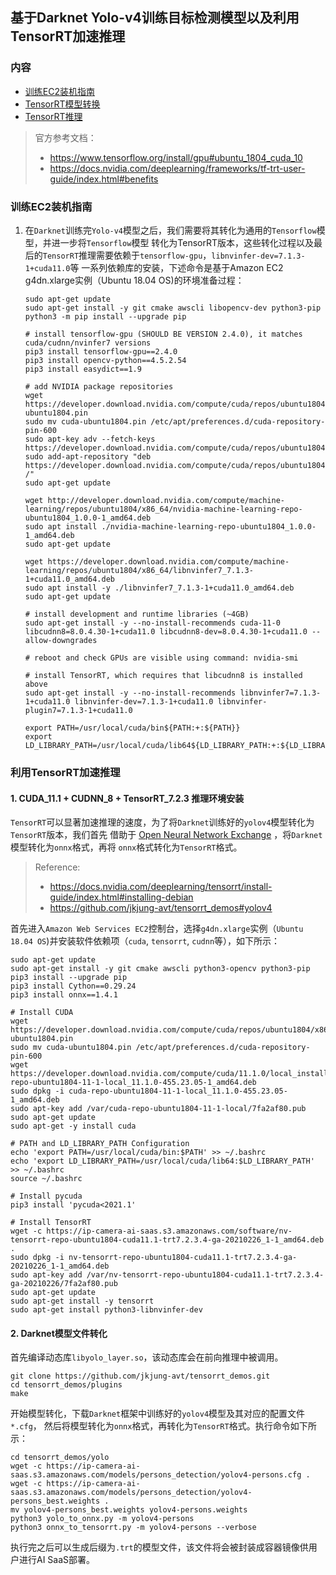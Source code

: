 ## 基于Darknet Yolo-v4训练目标检测模型以及利用TensorRT加速推理

### 内容
* [训练EC2装机指南](#训练EC2装机指南)
* [TensorRT模型转换](#TensorRT模型转换)
* [TensorRT推理](#TensorRT推理)


> 官方参考文档：
> - https://www.tensorflow.org/install/gpu#ubuntu_1804_cuda_10
> - https://docs.nvidia.com/deeplearning/frameworks/tf-trt-user-guide/index.html#benefits

### 训练EC2装机指南
1. 在`Darknet`训练完`Yolo-v4`模型之后，我们需要将其转化为通用的`Tensorflow`模型，并进一步将`Tensorflow`模型
   转化为TensorRT版本，这些转化过程以及最后的`TensorRT`推理需要依赖于`tensorflow-gpu`，`libnvinfer-dev=7.1.3-1+cuda11.0`等
   一系列依赖库的安装，下述命令是基于Amazon EC2 g4dn.xlarge实例（Ubuntu 18.04 OS)的环境准备过程：

    ```angular2html
    sudo apt-get update
    sudo apt-get install -y git cmake awscli libopencv-dev python3-pip
    python3 -m pip install --upgrade pip
    
    # install tensorflow-gpu (SHOULD BE VERSION 2.4.0), it matches cuda/cudnn/nvinfer7 versions
    pip3 install tensorflow-gpu==2.4.0
    pip3 install opencv-python==4.5.2.54
    pip3 install easydict==1.9
    
    # add NVIDIA package repositories
    wget https://developer.download.nvidia.com/compute/cuda/repos/ubuntu1804/x86_64/cuda-ubuntu1804.pin
    sudo mv cuda-ubuntu1804.pin /etc/apt/preferences.d/cuda-repository-pin-600
    sudo apt-key adv --fetch-keys https://developer.download.nvidia.com/compute/cuda/repos/ubuntu1804/x86_64/7fa2af80.pub
    sudo add-apt-repository "deb https://developer.download.nvidia.com/compute/cuda/repos/ubuntu1804/x86_64/ /"
    sudo apt-get update
    
    wget http://developer.download.nvidia.com/compute/machine-learning/repos/ubuntu1804/x86_64/nvidia-machine-learning-repo-ubuntu1804_1.0.0-1_amd64.deb
    sudo apt install ./nvidia-machine-learning-repo-ubuntu1804_1.0.0-1_amd64.deb
    sudo apt-get update
    
    wget https://developer.download.nvidia.com/compute/machine-learning/repos/ubuntu1804/x86_64/libnvinfer7_7.1.3-1+cuda11.0_amd64.deb
    sudo apt install -y ./libnvinfer7_7.1.3-1+cuda11.0_amd64.deb
    sudo apt-get update
    
    # install development and runtime libraries (~4GB)
    sudo apt-get install -y --no-install-recommends cuda-11-0 libcudnn8=8.0.4.30-1+cuda11.0 libcudnn8-dev=8.0.4.30-1+cuda11.0 --allow-downgrades
    
    # reboot and check GPUs are visible using command: nvidia-smi
    
    # install TensorRT, which requires that libcudnn8 is installed above
    sudo apt-get install -y --no-install-recommends libnvinfer7=7.1.3-1+cuda11.0 libnvinfer-dev=7.1.3-1+cuda11.0 libnvinfer-plugin7=7.1.3-1+cuda11.0

    export PATH=/usr/local/cuda/bin${PATH:+:${PATH}}
    export LD_LIBRARY_PATH=/usr/local/cuda/lib64${LD_LIBRARY_PATH:+:${LD_LIBRARY_PATH}} 
    ```


### 利用TensorRT加速推理

#### 1. CUDA_11.1 + CUDNN_8 + TensorRT_7.2.3 推理环境安装

`TensorRT`可以显著加速推理的速度，为了将`Darknet`训练好的`yolov4`模型转化为`TensorRT`版本，我们首先
借助于 [Open Neural Network Exchange](https://github.com/onnx/onnx) ，将`Darknet`模型转化为`onnx`格式，再将
`onnx`格式转化为`TensorRT`格式。

> Reference:
> - https://docs.nvidia.com/deeplearning/tensorrt/install-guide/index.html#installing-debian
> - https://github.com/jkjung-avt/tensorrt_demos#yolov4

首先进入`Amazon Web Services EC2`控制台，选择`g4dn.xlarge`实例（`Ubuntu 18.04 OS`)并安装软件依赖项（`cuda`, `tensorrt`, `cudnn`等），如下所示：

```angular2html
sudo apt-get update
sudo apt-get install -y git cmake awscli python3-opencv python3-pip
pip3 install --upgrade pip
pip3 install Cython==0.29.24
pip3 install onnx==1.4.1

# Install CUDA 
wget https://developer.download.nvidia.com/compute/cuda/repos/ubuntu1804/x86_64/cuda-ubuntu1804.pin
sudo mv cuda-ubuntu1804.pin /etc/apt/preferences.d/cuda-repository-pin-600
wget https://developer.download.nvidia.com/compute/cuda/11.1.0/local_installers/cuda-repo-ubuntu1804-11-1-local_11.1.0-455.23.05-1_amd64.deb
sudo dpkg -i cuda-repo-ubuntu1804-11-1-local_11.1.0-455.23.05-1_amd64.deb
sudo apt-key add /var/cuda-repo-ubuntu1804-11-1-local/7fa2af80.pub
sudo apt-get update
sudo apt-get -y install cuda

# PATH and LD_LIBRARY_PATH Configuration
echo 'export PATH=/usr/local/cuda/bin:$PATH' >> ~/.bashrc 
echo 'export LD_LIBRARY_PATH=/usr/local/cuda/lib64:$LD_LIBRARY_PATH' >> ~/.bashrc
source ~/.bashrc

# Install pycuda
pip3 install 'pycuda<2021.1'

# Install TensorRT
wget -c https://ip-camera-ai-saas.s3.amazonaws.com/software/nv-tensorrt-repo-ubuntu1804-cuda11.1-trt7.2.3.4-ga-20210226_1-1_amd64.deb .
sudo dpkg -i nv-tensorrt-repo-ubuntu1804-cuda11.1-trt7.2.3.4-ga-20210226_1-1_amd64.deb
sudo apt-key add /var/nv-tensorrt-repo-ubuntu1804-cuda11.1-trt7.2.3.4-ga-20210226/7fa2af80.pub
sudo apt-get update
sudo apt-get install -y tensorrt
sudo apt-get install python3-libnvinfer-dev
```


#### 2. Darknet模型文件转化

首先编译动态库`libyolo_layer.so`，该动态库会在前向推理中被调用。

```angular2html
git clone https://github.com/jkjung-avt/tensorrt_demos.git
cd tensorrt_demos/plugins
make
```

开始模型转化，下载`Darknet`框架中训练好的`yolov4`模型及其对应的配置文件`*.cfg`，
然后将模型转化为`onnx`格式，再转化为`TensorRT`格式。执行命令如下所示：

```angular2html
cd tensorrt_demos/yolo
wget -c https://ip-camera-ai-saas.s3.amazonaws.com/models/persons_detection/yolov4-persons.cfg .
wget -c https://ip-camera-ai-saas.s3.amazonaws.com/models/persons_detection/yolov4-persons_best.weights .
mv yolov4-persons_best.weights yolov4-persons.weights
python3 yolo_to_onnx.py -m yolov4-persons
python3 onnx_to_tensorrt.py -m yolov4-persons --verbose
```
执行完之后可以生成后缀为`.trt`的模型文件，该文件将会被封装成容器镜像供用户进行AI SaaS部署。